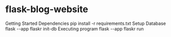 # flask-blog-website

Getting Started
Dependencies
pip install -r requirements.txt
Setup Database
flask --app flaskr init-db
Executing program
flask --app flaskr run
